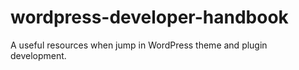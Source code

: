 # wordpress-developer-handbook
A useful resources when jump in WordPress theme and plugin development.
